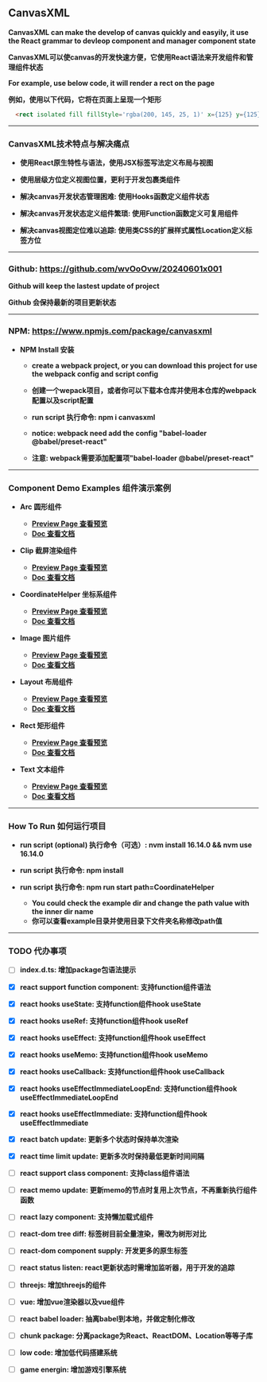## CanvasXML


**CanvasXML can make the develop of canvas quickly and easyily, it use the React grammar to devleop component and manager component state**

**CanvasXML可以使canvas的开发快速方便，它使用React语法来开发组件和管理组件状态**

**For example, use below code, it will render a rect on the page**

**例如，使用以下代码，它将在页面上呈现一个矩形**

``` html
  <rect isolated fill fillStyle='rgba(200, 145, 25, 1)' x={125} y={125} w={100} h={100} />
```

---

### CanvasXML技术特点与解决痛点

- **使用React原生特性与语法，使用JSX标签写法定义布局与视图**

- **使用层级方位定义视图位置，更利于开发包裹类组件**

- **解决canvas开发状态管理困难: 使用Hooks函数定义组件状态**

- **解决canvas开发状态定义组件繁琐: 使用Function函数定义可复用组件**

- **解决canvas视图定位难以追踪: 使用类CSS的扩展样式属性Location定义标签方位**

---

### Github: https://github.com/wvOoOvw/20240601x001

**Github will keep the lastest update of project**

**Github 会保持最新的项目更新状态**

---

### NPM: https://www.npmjs.com/package/canvasxml

- **NPM Install 安装**
  - **create a webpack project, or you can download this project for use the webpack config and script config**
  - **创建一个wepack项目，或者你可以下载本仓库并使用本仓库的webpack配置以及script配置**

  - **run script 执行命令: npm i canvasxml**

  - **notice: webpack need add the config "babel-loader @babel/preset-react"**
  - **注意: webpack需要添加配置项"babel-loader @babel/preset-react"**

---

### Component Demo Examples 组件演示案例

- **Arc 圆形组件**
  - [**Preview Page 查看预览**](https://wvooovw.github.io/20240601x001/exampled/Demo_Arc)
  - [**Doc 查看文档**](https://github.com/wvOoOvw/20240601x001/tree/master/example/Demo_Arc)

- **Clip 截屏渲染组件**
  - [**Preview Page 查看预览**](https://wvooovw.github.io/20240601x001/exampled/Demo_Clip)
  - [**Doc 查看文档**](https://github.com/wvOoOvw/20240601x001/tree/master/example/Demo_Clip)

- **CoordinateHelper 坐标系组件**
  - [**Preview Page 查看预览**](https://wvooovw.github.io/20240601x001/exampled/Demo_CoordinateHelper)
  - [**Doc 查看文档**](https://github.com/wvOoOvw/20240601x001/tree/master/example/Demo_CoordinateHelper)

- **Image 图片组件**
  - [**Preview Page 查看预览**](https://wvooovw.github.io/20240601x001/exampled/Demo_Image)
  - [**Doc 查看文档**](https://github.com/wvOoOvw/20240601x001/tree/master/example/Demo_Image)

- **Layout 布局组件**
  - [**Preview Page 查看预览**](https://wvooovw.github.io/20240601x001/exampled/Demo_Layout)
  - [**Doc 查看文档**](https://github.com/wvOoOvw/20240601x001/tree/master/example/Demo_Layout)

- **Rect 矩形组件**
  - [**Preview Page 查看预览**](https://wvooovw.github.io/20240601x001/exampled/Demo_Rect)
  - [**Doc 查看文档**](https://github.com/wvOoOvw/20240601x001/tree/master/example/Demo_Rect)

- **Text 文本组件**
  - [**Preview Page 查看预览**](https://wvooovw.github.io/20240601x001/exampled/Demo_Text)
  - [**Doc 查看文档**](https://github.com/wvOoOvw/20240601x001/tree/master/example/Demo_Text)

---

### How To Run 如何运行项目

- **run script (optional) 执行命令（可选）: nvm install 16.14.0 && nvm use 16.14.0**

- **run script 执行命令: npm install**

- **run script 执行命令: npm run start path=CoordinateHelper**
  - **You could check the example dir and change the path value with the inner dir name**
  - **你可以查看example目录并使用目录下文件夹名称修改path值**

---

### TODO 代办事项

- [ ] **index.d.ts: 增加package包语法提示**

- [x] **react support function component: 支持function组件语法**

- [x] **react hooks useState: 支持function组件hook useState**

- [x] **react hooks useRef: 支持function组件hook useRef**

- [x] **react hooks useEffect: 支持function组件hook useEffect**

- [x] **react hooks useMemo: 支持function组件hook useMemo**

- [x] **react hooks useCallback: 支持function组件hook useCallback**

- [x] **react hooks useEffectImmediateLoopEnd: 支持function组件hook useEffectImmediateLoopEnd**

- [x] **react hooks useEffectImmediate: 支持function组件hook useEffectImmediate**

- [x] **react batch update: 更新多个状态时保持单次渲染**

- [x] **react time limit update: 更新多次时保持最低更新时间间隔**

- [ ] **react support class component: 支持class组件语法**

- [ ] **react memo update: 更新memo的节点时复用上次节点，不再重新执行组件函数**

- [ ] **react lazy component: 支持懒加载式组件**

- [ ] **react-dom tree diff: 标签树目前全量渲染，需改为树形对比**

- [ ] **react-dom component supply: 开发更多的原生标签**

- [ ] **react status listen: react更新状态时需增加监听器，用于开发的追踪**

- [ ] **threejs: 增加threejs的组件**

- [ ] **vue: 增加vue渲染器以及vue组件**

- [ ] **react babel loader: 抽离babel到本地，并做定制化修改**

- [ ] **chunk package: 分离package为React、ReactDOM、Location等等子库**

- [ ] **low code: 增加低代码搭建系统**

- [ ] **game energin: 增加游戏引擎系统**
